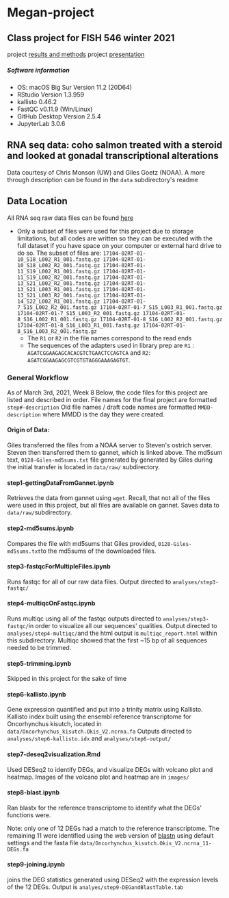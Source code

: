 # Megan-project
## Class project for FISH 546 winter 2021
project [results and methods](https://docs.google.com/document/d/1lk5eZNk_lBfNCy1GSRg9jU1K8NMvJyTrJonh49Iu6wA/edit?usp=sharing)
project [presentation](https://docs.google.com/presentation/d/1brI24AMnA-YVuHdkinDZEnBC1_jkknanL1M_yqedQZQ/edit?usp=sharing)

##### Software information
- OS: macOS Big Sur Version 11.2 (20D64)
- RStudio Version 1.3.959
- kallisto 0.46.2
- FastQC v0.11.9 (Win/Linux)
- GitHub Desktop Version 2.5.4
- JupyterLab 3.0.6

## RNA seq data: coho salmon treated with a steroid and looked at gonadal transcriptional alterations

 Data courtesy of Chris Monson (UW) and Giles Goetz (NOAA). A more through description can be found in the `data` subdirectory's readme

## Data Location
All RNA seq raw data files can be found [here](https://gannet.fish.washington.edu/fish546_2021/Files_Giles_Uploaded_For_Chris/)
- Only a subset of files were used for this project due to storage limitations, but all codes are written so they can be executed with the full dataset if you have space on your computer or external hard drive to do so. The subset of files are:
`17104-02RT-01-10_S18_L002_R1_001.fastq.gz
17104-02RT-01-10_S18_L002_R2_001.fastq.gz
17104-02RT-01-11_S19_L002_R1_001.fastq.gz
17104-02RT-01-11_S19_L002_R2_001.fastq.gz
17104-02RT-01-13_S21_L002_R2_001.fastq.gz
17104-02RT-01-13_S21_L003_R1_001.fastq.gz
17104-02RT-01-13_S21_L003_R2_001.fastq.gz
17104-02RT-01-14_S22_L002_R1_001.fastq.gz
17104-02RT-01-7_S15_L002_R2_001.fastq.gz
17104-02RT-01-7_S15_L003_R1_001.fastq.gz
17104-02RT-01-7_S15_L003_R2_001.fastq.gz
17104-02RT-01-8_S16_L002_R1_001.fastq.gz
17104-02RT-01-8_S16_L002_R2_001.fastq.gz
17104-02RT-01-8_S16_L003_R1_001.fastq.gz
17104-02RT-01-8_S16_L003_R2_001.fastq.gz`
  - The `R1` or `R2` in the file names correspond to the read ends
  - The sequences of the adapters used in library prep are `R1` : `AGATCGGAAGAGCACACGTCTGAACTCCAGTCA` and `R2`: `AGATCGGAAGAGCGTCGTGTAGGGAAAGAGTGT`.

### General Workflow
As of March 3rd, 2021, Week 8
Below, the code files for this project are listed and described in order. File names for the final project are formatted `step#-description`
Old file names / draft code names are formatted `MMDD-description` where MMDD is the day they were created.

#### Origin of Data:
Giles transferred the files from a NOAA server to Steven's ostrich server. Steven then transferred them to gannet, which is linked above. The md5sum text, `0128-Giles-md5sums.txt` file generated by generated by Giles during the initial transfer is located in `data/raw/` subdirectory.


#### step1-gettingDataFromGannet.ipynb
Retrieves the data from gannet using `wget`. Recall, that not all of the files were used in this project, but all files are available on gannet.
Saves data to `data/raw/`subdirectory.

#### step2-md5sums.ipynb
Compares the file with md5sums that Giles provided, `0128-Giles-md5sums.txt`to the md5sums of the downloaded files.

#### step3-fastqcForMultipleFiles.ipynb
Runs fastqc for all of our raw data files. Output directed to `analyses/step3-fastqc/`

#### step4-multiqcOnFastqc.ipynb
Runs multiqc using all of the fastqc outputs directed to `analyses/step3-fastqc/`in order to visualize all our sequences' qualities. Output directed to `analyses/step4-multiqc/`and the html output is `multiqc_report.html` within this subdirectory. Multiqc showed that the first ~15 bp of all sequences needed to be trimmed.

#### step5-trimming.ipynb
Skipped in this project for the sake of time

#### step6-kallisto.ipynb
Gene expression quantified and put into a trinity matrix using Kallisto. Kallisto index built using the ensembl reference transcriptome for Oncorhynchus kisutch, located in `data/Oncorhynchus_kisutch.Okis_V2.ncrna.fa`
Outputs directed to `analyses/step6-kallisto.idx` and `analyses/step6-output/`

#### step7-deseq2visualization.Rmd
Used DESeq2 to identify DEGs, and visualize DEGs with volcano plot and heatmap. Images of the volcano plot and heatmap are in `images/`

#### step8-blast.ipynb
Ran blastx for the reference transcriptome to identify what the DEGs' functions were.

Note: only one of 12 DEGs had a match to the reference transcriptome.
The remaining 11 were identified using the web version of [blastn](https://blast.ncbi.nlm.nih.gov/Blast.cgi?PAGE_TYPE=BlastSearch) using default settings and the fasta file `data/Oncorhynchus_kisutch.Okis_V2.ncrna_11-DEGs.fa`

#### step9-joining.ipynb
joins the DEG statistics generated using DESeq2 with the expression levels of the 12 DEGs. Output is `analyes/step9-DEGandBlastTable.tab`
